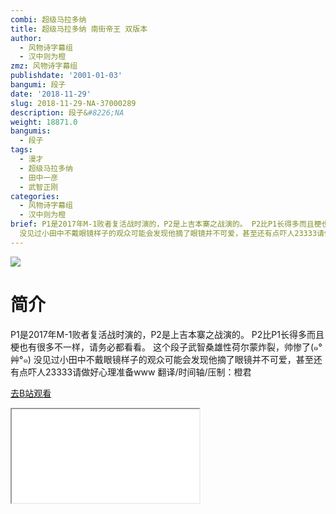 ```yaml
---
combi: 超级马拉多纳
title: 超级马拉多纳 南街帝王 双版本
author:
  - 风物诗字幕组
  - 汉中则为橙
zmz: 风物诗字幕组
publishdate: '2001-01-03'
bangumi: 段子
date: '2018-11-29'
slug: 2018-11-29-NA-37000289
description: 段子&#8226;NA
weight: 18871.0
bangumis:
  - 段子
tags:
  - 漫才
  - 超级马拉多纳
  - 田中一彦
  - 武智正刚
categories:
  - 风物诗字幕组
  - 汉中则为橙
brief: P1是2017年M-1败者复活战时演的，P2是上吉本寨之战演的。 P2比P1长得多而且梗也有很多不一样，请务必都看看。 这个段子武智桑雄性荷尔蒙炸裂，帅惨了(๑°艸°๑)
  没见过小田中不戴眼镜样子的观众可能会发现他摘了眼镜并不可爱，甚至还有点吓人23333请做好心理准备www 翻译/时间轴/压制：橙君
---
```

![](https://i.imgur.com/8zNUFFd.jpg)
# 简介  
P1是2017年M-1败者复活战时演的，P2是上吉本寨之战演的。
P2比P1长得多而且梗也有很多不一样，请务必都看看。
这个段子武智桑雄性荷尔蒙炸裂，帅惨了(๑°艸°๑) 没见过小田中不戴眼镜样子的观众可能会发现他摘了眼镜并不可爱，甚至还有点吓人23333请做好心理准备www
翻译/时间轴/压制：橙君  

[去B站观看](https://www.bilibili.com/video/av37000289/)
<div class ="resp-container"><iframe class="testiframe" src="//player.bilibili.com/player.html?aid=37000289"", scrolling="no", allowfullscreen="true" > </iframe></div> 

